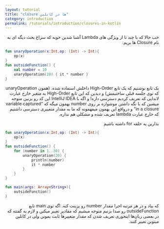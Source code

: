 ```yaml
---
layout: tutorial
title: "closure ها در کاتلین"
category: introduction
permalink: /tutorials/introduction/closures-in-kotlin
---
```



<div dir="rtl" markdown="1">



خب حالا که با چند تا از ویژگی های Lambda آشنا شدین خوبه که سراغ بحث دیگه ای به نام Closure ها بریم:

</div>

```kotlin
fun unaryOperation(x:Int,op: (Int) -> Int){
	op(x)
}
fun outsideFunction() {
    val number = 10
    unaryOperation(20) { it * number }
}
```

<div dir="rtl" markdown="1">

یک تابع نوشتیم که یک تابع High-Order داخلش استفاده شده. (همون unaryOperation که توی جلسه قبلی ساختیمش) و دیدین که این تابع High-Order به متغیر خارج عبارت لاندایی که تعریف کردیم دسترسی داره! و اگه با IntelliJ IDEA این کد رو بزنین متوجه میشین که با نگه داشتن موشواره بر روی number بهمون میگه که “variable captured in a closure” و درواقع این بهمون میفهمونه که ما به مقدار متغییری دسترسی داشتیم که خارج عبارت lambda تعریف شده و مشکلی هم نداره.

بذارین یه حلقه for داشته باشیم

</div>

```kotlin
fun unaryOperation(x:Int,op: (Int) -> Int){
	op(x)
}
fun outsideFunction() {
    for (number in 1..30) {
        unaryOperation(20) {
            println(number)
            it * number
        }
    }
}

fun main(args: Array<String>){
	outsideFunction()
}
```

<div dir="rtl" markdown="1">

که بیاد و در هر مرتبه اجرا مقدار number رو پرینت کنه. اگه توی main تابع outsideFunction رو صدا بزنیم متوجه میشیم که مقادیر تغییر میکنن و لازم به گفتنه که در بعضی زبان‌ها اینجوری تعریف شدن که مقدار متغییرها ثابت بمونن ولی در کاتلین میتونن تغییر کنند.

</div>
